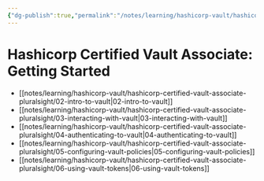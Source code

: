 ```yaml
---
{"dg-publish":true,"permalink":"/notes/learning/hashicorp-vault/hashicorp-certified-vault-associate-pluralsight/hashicorp-certified-vault-associate-pluralsight/","dgHomeLink":true,"dgPassFrontmatter":false,"dgShowBacklinks":true,"dgShowLocalGraph":true}
---
```


# Hashicorp Certified Vault Associate: Getting Started

- [[notes/learning/hashicorp-vault/hashicorp-certified-vault-associate-pluralsight/02-intro-to-vault|02-intro-to-vault]]
- [[notes/learning/hashicorp-vault/hashicorp-certified-vault-associate-pluralsight/03-interacting-with-vault|03-interacting-with-vault]]
- [[notes/learning/hashicorp-vault/hashicorp-certified-vault-associate-pluralsight/04-authenticating-to-vault|04-authenticating-to-vault]]
- [[notes/learning/hashicorp-vault/hashicorp-certified-vault-associate-pluralsight/05-configuring-vault-policies|05-configuring-vault-policies]]
- [[notes/learning/hashicorp-vault/hashicorp-certified-vault-associate-pluralsight/06-using-vault-tokens|06-using-vault-tokens]]